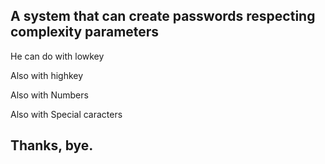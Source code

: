 ## A system that can create passwords respecting complexity parameters
  He can do with lowkey
  
  Also with highkey
  
  Also with Numbers
  
  Also with Special caracters

## Thanks, bye.
